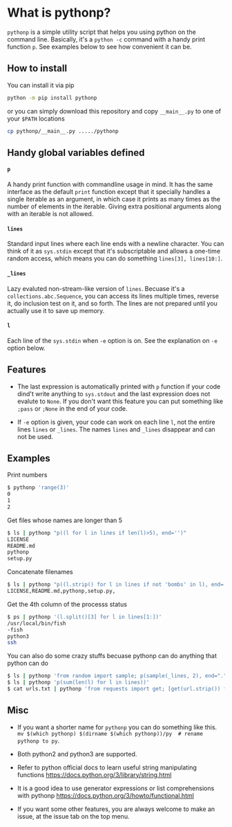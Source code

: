 # What is pythonp?

`pythonp` is a simple utility script that helps you using python on the
command line. Basically, it's a `python -c` command with a handy print
function `p`. See examples below to see how convenient it can be.


## How to install

You can install it via pip
```bash
python -m pip install pythonp
```

or you can simply download this repository and copy `__main__.py` to
one of your `$PATH` locations
```bash
cp pythonp/__main__.py ...../pythonp
```


## Handy global variables defined

#### `p`
A handy print function with commandline usage in mind. It has the
same interface as the default `print` function except that it specially
handles a single iterable as an argument, in which case it prints as many
times as the number of elements in the iterable. Giving extra positional
arguments along with an iterable is not allowed.

#### `lines`
Standard input lines where each line ends with a newline
character. You can think of it as `sys.stdin` except that it's
subscriptable and allows a one-time random access, which means you
can do something `lines[3], lines[10:]`.

#### `_lines`
Lazy evaluted non-stream-like version of `lines`.
Becuase it's a `collections.abc.Sequence`, you can access its 
lines multiple times, reverse it, do inclusion test on it,
and so forth. The lines are not prepared until you actually
use it to save up memory.

#### `l`
Each line of the `sys.stdin` when `-e` option is on. See the explanation
on `-e` option below.


## Features
* The last expression is automatically printed with `p` function if your
code dind't write anything to `sys.stdout` and the last expression does
not evalute to `None`. If you don't want this feature you can put
something like `;pass` or `;None` in the end of your code.

* If `-e` option is given, your code can work on each line `l`, not the
entire lines `lines` or `_lines`. The names `lines` and `_lines`
disappear and can not be used.


## Examples

Print numbers
```bash
$ pythonp 'range(3)'
0
1
2
```

Get files whose names are longer than 5  
```bash
$ ls | pythonp "p((l for l in lines if len(l)>5), end='')"
LICENSE
README.md
pythonp
setup.py
```

Concatenate filenames  
```bash
$ ls | pythonp "p((l.strip() for l in lines if not 'bombs' in l), end=',')"
LICENSE,README.md,pythonp,setup.py,
```

Get the 4th column of the processs status  
```bash
$ ps | pythonp '(l.split()[3] for l in lines[1:])'
/usr/local/bin/fish
-fish
python3
ssh
```

You can also do some crazy stuffs becuase pythonp can do anything
that python can do  
```bash
$ ls | pythonp 'from random import sample; p(sample(_lines, 2), end=".")'
$ ls | pythonp 'p(sum(len(l) for l in lines))'
$ cat urls.txt | pythonp 'from requests import get; [get(url.strip()) for url in lines]; pass'
```


## Misc

* If you want a shorter name for `pythonp` you can do something like this.  
`mv $(which pythonp) $(dirname $(which pythonp))/py  # rename pythonp to py`.

* Both python2 and python3 are supported.

* Refer to python official docs to learn useful string manipulating functions
https://docs.python.org/3/library/string.html

* It is a good idea to use generator expressions or list comprehensions
with pythonp
https://docs.python.org/3/howto/functional.html

* If you want some other features, you are always welcome to make an issue,
at the issue tab on the top menu.
